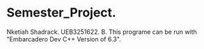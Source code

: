 # Semester_Project.
Nketiah Shadrack.
UEB3251622.
B.
This programe can be run with "Embarcadero Dev C++ Version of 6.3".
